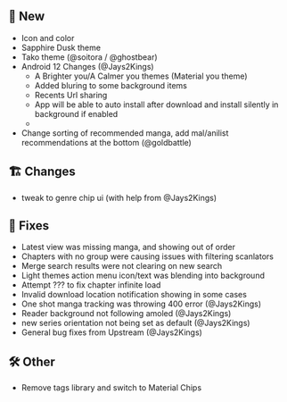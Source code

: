 ## 🥳 New
- Icon and color
- Sapphire Dusk theme
- Tako theme (@soitora / @ghostbear)
- Android 12 Changes (@Jays2Kings)
  - A Brighter you/A Calmer you themes (Material you theme)
  - Added bluring to some background items
  - Recents Url sharing
  - App will be able to auto install after download  and install silently in background if enabled
  - 
- Change sorting of recommended manga, add mal/anilist recommendations at the bottom (@goldbattle)
## 🏗️ Changes
- tweak to genre chip ui (with help from @Jays2Kings)
## 🐜 Fixes
- Latest view was missing manga, and showing out of order
- Chapters with no group were causing issues with filtering scanlators
- Merge search results were not clearing on new search
- Light themes action menu icon/text was blending into background
- Attempt ??? to fix chapter infinite load
- Invalid download location notification showing in some cases
- One shot manga tracking was throwing 400 error (@Jays2Kings)
- Reader background not following amoled (@Jays2Kings)
- new series orientation not being set as default (@Jays2Kings)
- General bug fixes from Upstream (@Jays2Kings)
## 🛠️ Other
- Remove tags library and switch to Material Chips